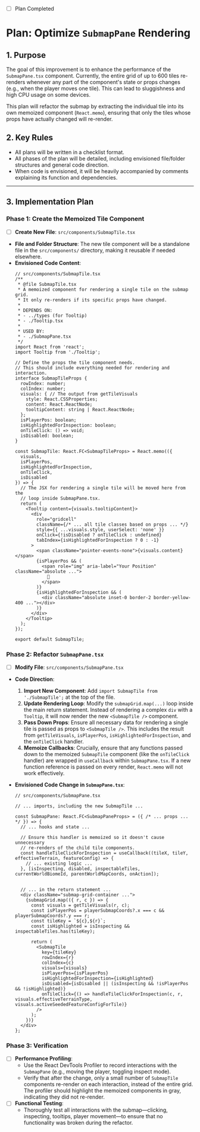 - [ ] Plan Completed

# Plan: Optimize `SubmapPane` Rendering

## 1. Purpose

The goal of this improvement is to enhance the performance of the `SubmapPane.tsx` component. Currently, the entire grid of up to 600 tiles re-renders whenever any part of the component's state or props changes (e.g., when the player moves one tile). This can lead to sluggishness and high CPU usage on some devices.

This plan will refactor the submap by extracting the individual tile into its own memoized component (`React.memo`), ensuring that only the tiles whose props have actually changed will re-render.

## 2. Key Rules

-   All plans will be written in a checklist format.
-   All phases of the plan will be detailed, including envisioned file/folder structures and general code direction.
-   When code is envisioned, it will be heavily accompanied by comments explaining its function and dependencies.

---

## 3. Implementation Plan

### Phase 1: Create the Memoized Tile Component

-   [ ] **Create New File**: `src/components/SubmapTile.tsx`
-   **File and Folder Structure**: The new tile component will be a standalone file in the `src/components/` directory, making it reusable if needed elsewhere.
-   **Envisioned Code Content**:
    ```tsx
    // src/components/SubmapTile.tsx
    /**
     * @file SubmapTile.tsx
     * A memoized component for rendering a single tile on the submap grid.
     * It only re-renders if its specific props have changed.
     *
     * DEPENDS ON:
     * - ../types (for Tooltip)
     * - ./Tooltip.tsx
     *
     * USED BY:
     * - ./SubmapPane.tsx
     */
    import React from 'react';
    import Tooltip from './Tooltip';

    // Define the props the tile component needs.
    // This should include everything needed for rendering and interaction.
    interface SubmapTileProps {
      rowIndex: number;
      colIndex: number;
      visuals: { // The output from getTileVisuals
        style: React.CSSProperties;
        content: React.ReactNode;
        tooltipContent: string | React.ReactNode;
      };
      isPlayerPos: boolean;
      isHighlightedForInspection: boolean;
      onTileClick: () => void;
      isDisabled: boolean;
    }

    const SubmapTile: React.FC<SubmapTileProps> = React.memo(({
      visuals,
      isPlayerPos,
      isHighlightedForInspection,
      onTileClick,
      isDisabled
    }) => {
      // The JSX for rendering a single tile will be moved here from the
      // loop inside SubmapPane.tsx.
      return (
        <Tooltip content={visuals.tooltipContent}>
          <div
            role="gridcell"
            className={/* ... all tile classes based on props ... */}
            style={{ ...visuals.style, userSelect: 'none' }}
            onClick={!isDisabled ? onTileClick : undefined}
            tabIndex={isHighlightedForInspection ? 0 : -1}
          >
            <span className="pointer-events-none">{visuals.content}</span>
            {isPlayerPos && (
              <span role="img" aria-label="Your Position" className="absolute ...">
                🧍
              </span>
            )}
            {isHighlightedForInspection && (
              <div className="absolute inset-0 border-2 border-yellow-400 ..."></div>
            )}
          </div>
        </Tooltip>
      );
    });

    export default SubmapTile;
    ```

### Phase 2: Refactor `SubmapPane.tsx`

-   [ ] **Modify File**: `src/components/SubmapPane.tsx`
-   **Code Direction**:
    1.  **Import New Component**: Add `import SubmapTile from './SubmapTile';` at the top of the file.
    2.  **Update Rendering Loop**: Modify the `submapGrid.map(...)` loop inside the main return statement. Instead of rendering a complex `div` with a `Tooltip`, it will now render the new `<SubmapTile />` component.
    3.  **Pass Down Props**: Ensure all necessary data for rendering a single tile is passed as props to `<SubmapTile />`. This includes the result from `getTileVisuals`, `isPlayerPos`, `isHighlightedForInspection`, and the `onTileClick` handler.
    4.  **Memoize Callbacks**: Crucially, ensure that any functions passed down to the memoized `SubmapTile` component (like the `onTileClick` handler) are wrapped in `useCallback` within `SubmapPane.tsx`. If a new function reference is passed on every render, `React.memo` will not work effectively.

-   **Envisioned Code Change in `SubmapPane.tsx`**:
    ```tsx
    // src/components/SubmapPane.tsx

    // ... imports, including the new SubmapTile ...

    const SubmapPane: React.FC<SubmapPaneProps> = ({ /* ... props ... */ }) => {
      // ... hooks and state ...

      // Ensure this handler is memoized so it doesn't cause unnecessary
      // re-renders of the child tile components.
      const handleTileClickForInspection = useCallback((tileX, tileY, effectiveTerrain, featureConfig) => {
        // ... existing logic ...
      }, [isInspecting, disabled, inspectableTiles, currentWorldBiomeId, parentWorldMapCoords, onAction]);


      // ... in the return statement ...
      <div className="submap-grid-container ...">
        {submapGrid.map(({ r, c }) => {
          const visuals = getTileVisuals(r, c);
          const isPlayerPos = playerSubmapCoords?.x === c && playerSubmapCoords?.y === r;
          const tileKey = `${c},${r}`;
          const isHighlighted = isInspecting && inspectableTiles.has(tileKey);

          return (
            <SubmapTile
              key={tileKey}
              rowIndex={r}
              colIndex={c}
              visuals={visuals}
              isPlayerPos={isPlayerPos}
              isHighlightedForInspection={isHighlighted}
              isDisabled={isDisabled || (isInspecting && !isPlayerPos && !isHighlighted)}
              onTileClick={() => handleTileClickForInspection(c, r, visuals.effectiveTerrainType, visuals.activeSeededFeatureConfigForTile)}
            />
          );
        })}
      </div>
    };
    ```

### Phase 3: Verification

-   [ ] **Performance Profiling**:
    -   Use the React DevTools Profiler to record interactions with the `SubmapPane` (e.g., moving the player, toggling inspect mode).
    -   Verify that after the change, only a small number of `SubmapTile` components re-render on each interaction, instead of the entire grid. The profiler should highlight the memoized components in gray, indicating they did not re-render.
-   [ ] **Functional Testing**:
    -   Thoroughly test all interactions with the submap—clicking, inspecting, tooltips, player movement—to ensure that no functionality was broken during the refactor.